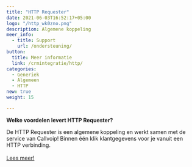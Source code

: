 ```yaml
---
title: "HTTP Requester"
date: 2021-06-03T16:52:17+05:00
logo: "/http_wk0zno.png"
description: Algemene koppeling
meer_info:
  - title: Support
    url: /ondersteuning/
button:
  title: Meer informatie
  link: /crmintegratie/http/
categories:
  - Generiek
  - Algemeen
  - HTTP
new: true
weight: 15

---
```


**Welke voordelen levert HTTP Requester?**

De HTTP Requester is een algemene koppeling en werkt samen met de service van Callvoip! Binnen één klik klantgegevens voor je vanuit een HTTP verbinding.<br><br><a href="/crmintegratie/http/" class="button">Lees meer!</a>

